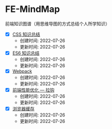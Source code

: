 # FE-MindMap

前端知识图谱（用思维导图的方式总结个人所学知识）

- [x] [CSS 知识总结](/xmind/CSS%20%E7%9F%A5%E8%AF%86%E6%80%BB%E7%BB%93.xmind)
  - 创建时间: 2022-07-26
  - 更新时间: 2022-07-26
- [x] [ES6 知识总结](/xmind/ES6%20%E7%9F%A5%E8%AF%86%E6%80%BB%E7%BB%93.xmind)
  - 创建时间: 2022-07-26
  - 更新时间: 2022-07-26
- [x] [Webpack](/xmind/Webpack.xmind)
  - 创建时间: 2022-07-26
  - 更新时间: 2022-07-26
- [x] [前端性能优化 — 拉钩](/xmind/%E5%89%8D%E7%AB%AF%E6%80%A7%E8%83%BD%E4%BC%98%E5%8C%96%20%E2%80%94%20%E6%8B%89%E9%92%A9.xmind)
  - 创建时间: 2022-07-26
  - 更新时间: 2022-07-26
- [x] [浏览器缓存](/xmind/%E6%B5%8F%E8%A7%88%E5%99%A8%E7%BC%93%E5%AD%98.xmind)
  - 创建时间: 2022-07-26
  - 更新时间: 2022-07-26
